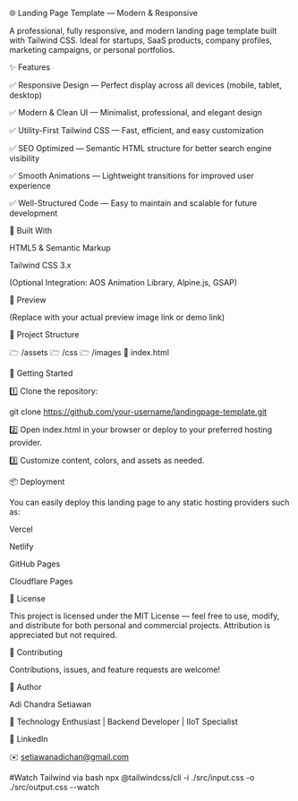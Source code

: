 🌐 Landing Page Template — Modern & Responsive

A professional, fully responsive, and modern landing page template built with Tailwind CSS. Ideal for startups, SaaS products, company profiles, marketing campaigns, or personal portfolios.

✨ Features

✅ Responsive Design — Perfect display across all devices (mobile, tablet, desktop)

✅ Modern & Clean UI — Minimalist, professional, and elegant design

✅ Utility-First Tailwind CSS — Fast, efficient, and easy customization

✅ SEO Optimized — Semantic HTML structure for better search engine visibility

✅ Smooth Animations — Lightweight transitions for improved user experience

✅ Well-Structured Code — Easy to maintain and scalable for future development

🔧 Built With

HTML5 & Semantic Markup

Tailwind CSS 3.x

(Optional Integration: AOS Animation Library, Alpine.js, GSAP)

🔦 Preview



(Replace with your actual preview image link or demo link)

📂 Project Structure

🗁 /assets
🗁 /css
🗁 /images
📄 index.html

🚀 Getting Started

1️⃣ Clone the repository:

git clone https://github.com/your-username/landingpage-template.git

2️⃣ Open index.html in your browser or deploy to your preferred hosting provider.

3️⃣ Customize content, colors, and assets as needed.

📦 Deployment

You can easily deploy this landing page to any static hosting providers such as:

Vercel

Netlify

GitHub Pages

Cloudflare Pages

📄 License

This project is licensed under the MIT License — feel free to use, modify, and distribute for both personal and commercial projects. Attribution is appreciated but not required.

🤝 Contributing

Contributions, issues, and feature requests are welcome!

🙌 Author

Adi Chandra Setiawan

💼 Technology Enthusiast | Backend Developer | IIoT Specialist

🔗 LinkedIn

✉️ setiawanadichan@gmail.com


#Watch Tailwind via bash npx @tailwindcss/cli -i ./src/input.css -o ./src/output.css --watch